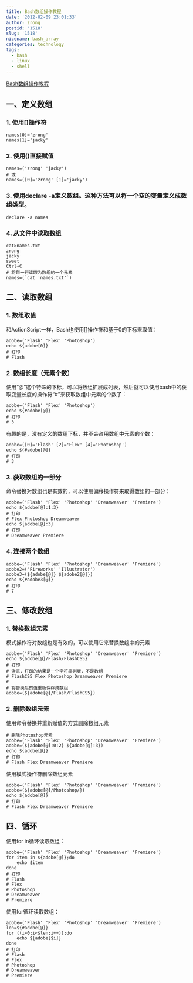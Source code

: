 ```yaml
---
title: Bash数组操作教程
date: '2012-02-09 23:01:33'
author: zrong
postid: '1518'
slug: '1518'
nicename: bash_array
categories: technology
tags:
  - bash
  - linux
  - shell
---
```


[Bash数组操作教程](http://blog.zengrong.net/post/1518.html)

## 一、定义数组

### 1. 使用[]操作符

``` shell
names[0]='zrong'
names[1]='jacky'
```

### 2. 使用()直接赋值

``` shell
names=('zrong' 'jacky')
# 或
names=([0]='zrong' [1]='jacky')
```

### 3. 使用declare -a定义数组。这种方法可以将一个空的变量定义成数组类型。

``` shell
declare -a names
```

### 4. 从文件中读取数组

``` shell
cat>names.txt
zrong
jacky
sweet
Ctrl+C
# 将每一行读取为数组的一个元素
names=(`cat 'names.txt'`)
```

## 二、读取数组

### 1. 数组取值

和ActionScript一样，Bash也使用[]操作符和基于0的下标来取值：

``` shell
adobe=('Flash' 'Flex' 'Photoshop')
echo ${adobe[0]}
# 打印
# Flash
```

### 2. 数组长度（元素个数）

使用“@”这个特殊的下标，可以将数组扩展成列表，然后就可以使用bash中的获取变量长度的操作符“#”来获取数组中元素的个数了：

``` shell
adobe=('Flash' 'Flex' 'Photoshop')
echo ${#adobe[@]}
# 打印
# 3
```

有趣的是，没有定义的数组下标，并不会占用数组中元素的个数：

``` shell
adobe=([0]='Flash' [2]='Flex' [4]='Photoshop')
echo ${#adobe[@]}
# 打印
# 3
```

### 3. 获取数组的一部分

命令替换对数组也是有效的，可以使用偏移操作符来取得数组的一部分：

``` shell
adobe=('Flash' 'Flex' 'Photoshop' 'Dreamweaver' 'Premiere')
echo ${adobe[@]:1:3}
# 打印
# Flex Photoshop Dreamweaver
echo ${adobe[@]:3}
# 打印
# Dreamweaver Premiere
```

### 4. 连接两个数组

``` shell
adobe=('Flash' 'Flex' 'Photoshop' 'Dreamweaver' 'Premiere')
adobe2=('Fireworks' 'Illustrator')
adobe3=(${adobe[@]} ${adobe2[@]})
echo ${#adobe3[@]}
# 打印
# 7
```

## 三、修改数组

### 1. 替换数组元素

模式操作符对数组也是有效的，可以使用它来替换数组中的元素

``` shell
adobe=('Flash' 'Flex' 'Photoshop' 'Dreamweaver' 'Premiere')
echo ${adobe[@]/Flash/FlashCS5}
# 打印
# 注意，打印的结果是一个字符串列表，不是数组
# FlashCS5 Flex Photoshop Dreamweaver Premiere
#
# 将替换后的值重新保存成数组
adobe=(${adobe[@]/Flash/FlashCS5})
```

### 2. 删除数组元素

使用命令替换并重新赋值的方式删除数组元素

``` shell
# 删除Photoshop元素
adobe=('Flash' 'Flex' 'Photoshop' 'Dreamweaver' 'Premiere')
adobe=(${adobe[@]:0:2} ${adobe[@]:3})
echo ${adobe[@]}
# 打印
# Flash Flex Dreamweaver Premiere
```

使用模式操作符删除数组元素

``` shell
adobe=('Flash' 'Flex' 'Photoshop' 'Dreamweaver' 'Premiere')
adobe=(${adobe[@]/Photoshop/})
echo ${adobe[@]}
# 打印
# Flash Flex Dreamweaver Premiere
```

## 四、循环

使用for in循环读取数组：

``` shell
adobe=('Flash' 'Flex' 'Photoshop' 'Dreamweaver' 'Premiere')
for item in ${adobe[@]};do
	echo $item
done
# 打印
# Flash 
# Flex 
# Photoshop 
# Dreamweaver 
# Premiere
```

使用for循环读取数组：

``` shell
adobe=('Flash' 'Flex' 'Photoshop' 'Dreamweaver' 'Premiere')
len=${#adobe[@]}
for ((i=0;i<$len;i++));do
	echo ${adobe[$i]}
done
# 打印
# Flash 
# Flex 
# Photoshop 
# Dreamweaver 
# Premiere
```
